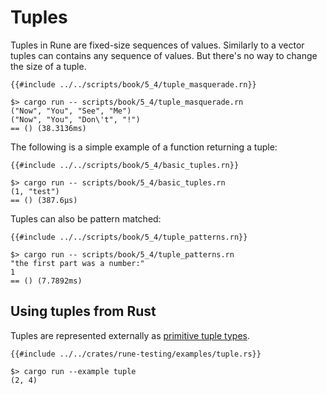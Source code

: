 # Tuples

Tuples in Rune are fixed-size sequences of values. Similarly to a vector tuples
can contains any sequence of values. But there's no way to change the size of a
tuple.

```rust,noplaypen
{{#include ../../scripts/book/5_4/tuple_masquerade.rn}}
```

```text
$> cargo run -- scripts/book/5_4/tuple_masquerade.rn
("Now", "You", "See", "Me")
("Now", "You", "Don\'t", "!")
== () (38.3136ms)
```

The following is a simple example of a function returning a tuple:

```rust,noplaypen
{{#include ../../scripts/book/5_4/basic_tuples.rn}}
```

```text
$> cargo run -- scripts/book/5_4/basic_tuples.rn
(1, "test")
== () (387.6µs)
```

Tuples can also be pattern matched:

```rust,noplaypen
{{#include ../../scripts/book/5_4/tuple_patterns.rn}}
```

```text
$> cargo run -- scripts/book/5_4/tuple_patterns.rn
"the first part was a number:"
1
== () (7.7892ms)
```

## Using tuples from Rust

Tuples are represented externally as [primitive tuple types].

```rust,noplaypen
{{#include ../../crates/rune-testing/examples/tuple.rs}}
```

```text
$> cargo run --example tuple
(2, 4)
```

[primitive tuple types]: https://doc.rust-lang.org/std/primitive.tuple.html